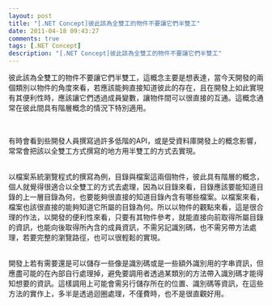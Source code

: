 ```yaml
---
layout: post
title: "[.NET Concept]彼此該為全雙工的物件不要讓它們半雙工"
date: 2011-04-18 09:43:27
comments: true
tags: [.NET Concept]
description: "[.NET Concept]彼此該為全雙工的物件不要讓它們半雙工"
---
```

<p>
	彼此該為全雙工的物件不要讓它們半雙工，這概念主要是想表達，當今天開發的兩個類別以物件的角度來看，若應該能夠直接知道彼此的存在，且在開發上如此實現有其便利性時，應該讓它們透過成員變數，讓物件間可以很直接的互通。這概念通常在彼此間具有階層概念的情況下特別適用。</p>
<p>
	 </p>
<p>
	有時會看到些開發人員撰寫過許多低階的API，或是受資料庫開發上的概念影響，常常會把該以全雙工方式撰寫的地方用半雙工的方式去實現。</p>
<p>
	<br />
	以檔案系統瀏覽程式的撰寫為例，目錄與檔案這兩個物件，彼此具有階層的概念，個人就覺得很適合以全雙工的方式去處理，因為以目錄來看，目錄應該要能知道目錄的上一層目錄為何，也要能夠很直接的知道目錄內含有哪些檔案。以檔案來看，檔案也該很直接的能夠知道它所屬的目錄為何。所以以物件的觀點來看，這是很合理的作法，以開發的便利性來看，只要有其物件參考，就能直接向前取得所屬目錄的資訊，也能向後取得所內含的成員資訊，不需另記識別碼，也不需另帶方法處理，若要完整的瀏覽路徑，也可以很輕鬆的實現。</p>
<p>
	<br />
	開發上若有需要還是可以儲存一些像是識別碼或是一些額外識別用的字串資訊，但應盡可能的在內部自行處理掉，避免要調用者透過某類別的方法帶入識別碼才能得知想要的資訊。這樣調用上可能會需另行儲存所在的位置、識別碼等資訊，在這些方法的實作上，多半是透過迴圈處理，不僅費時，也不是很直觀好用。</p>
